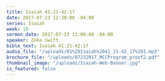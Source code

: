 ```yaml
---
title: Isaiah 41:21-42:17
date: 2017-07-23 12:38:00 -04:00
series: Isaiah
week: 19
sermon_date: 2017-07-23 11:00:00 -04:00
speaker: Zeke Swift
bible_text: Isaiah 41:21-42:17
audio_file: "/uploads/01%20Isaiah%2041_21-42_17%201.mp3"
brochure_file: "/uploads/07232017_MCCProgram_proof2.pdf"
thumbnail_image: "/uploads/Isaiah-Web-Banner.jpg"
is_featured: false
---
```


